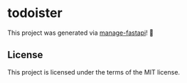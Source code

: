 # todoister

This project was generated via [manage-fastapi](https://github.com/ycd/manage-fastapi/)! :tada:

## License

This project is licensed under the terms of the MIT license.
